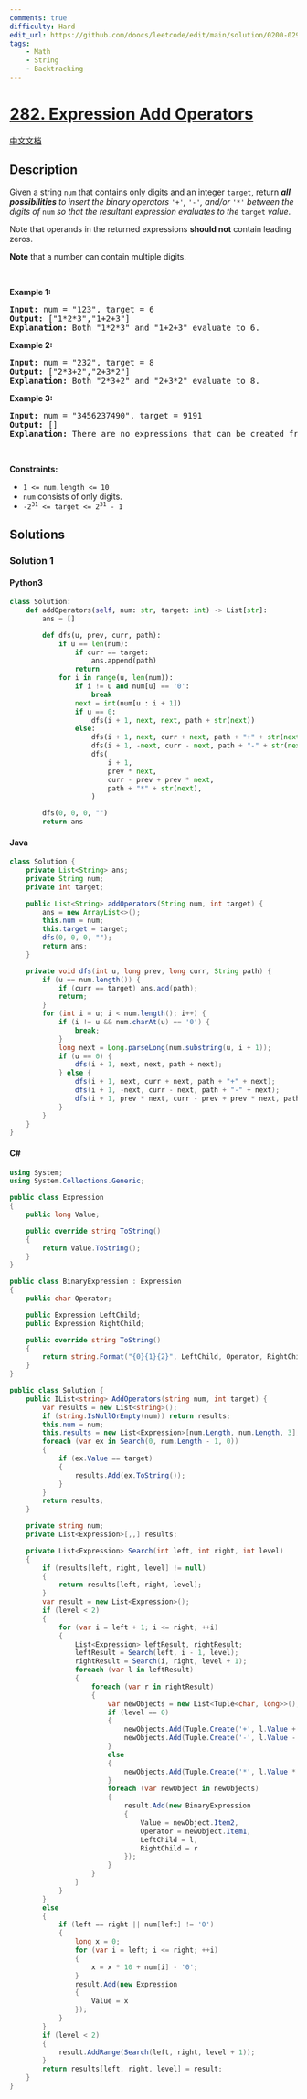 ```yaml
---
comments: true
difficulty: Hard
edit_url: https://github.com/doocs/leetcode/edit/main/solution/0200-0299/0282.Expression%20Add%20Operators/README_EN.md
tags:
    - Math
    - String
    - Backtracking
---
```


<!-- problem:start -->

# [282. Expression Add Operators](https://leetcode.com/problems/expression-add-operators)

[中文文档](/solution/0200-0299/0282.Expression%20Add%20Operators/README.md)

## Description

<!-- description:start -->

<p>Given a string <code>num</code> that contains only digits and an integer <code>target</code>, return <em><strong>all possibilities</strong> to insert the binary operators </em><code>&#39;+&#39;</code><em>, </em><code>&#39;-&#39;</code><em>, and/or </em><code>&#39;*&#39;</code><em> between the digits of </em><code>num</code><em> so that the resultant expression evaluates to the </em><code>target</code><em> value</em>.</p>

<p>Note that operands in the returned expressions <strong>should not</strong> contain leading zeros.</p>

<p><strong>Note</strong> that a number can contain multiple digits.</p>

<p>&nbsp;</p>
<p><strong class="example">Example 1:</strong></p>

<pre>
<strong>Input:</strong> num = &quot;123&quot;, target = 6
<strong>Output:</strong> [&quot;1*2*3&quot;,&quot;1+2+3&quot;]
<strong>Explanation:</strong> Both &quot;1*2*3&quot; and &quot;1+2+3&quot; evaluate to 6.
</pre>

<p><strong class="example">Example 2:</strong></p>

<pre>
<strong>Input:</strong> num = &quot;232&quot;, target = 8
<strong>Output:</strong> [&quot;2*3+2&quot;,&quot;2+3*2&quot;]
<strong>Explanation:</strong> Both &quot;2*3+2&quot; and &quot;2+3*2&quot; evaluate to 8.
</pre>

<p><strong class="example">Example 3:</strong></p>

<pre>
<strong>Input:</strong> num = &quot;3456237490&quot;, target = 9191
<strong>Output:</strong> []
<strong>Explanation:</strong> There are no expressions that can be created from &quot;3456237490&quot; to evaluate to 9191.
</pre>

<p>&nbsp;</p>
<p><strong>Constraints:</strong></p>

<ul>
	<li><code>1 &lt;= num.length &lt;= 10</code></li>
	<li><code>num</code> consists of only digits.</li>
	<li><code>-2<sup>31</sup> &lt;= target &lt;= 2<sup>31</sup> - 1</code></li>
</ul>

<!-- description:end -->

## Solutions

<!-- solution:start -->

### Solution 1

<!-- tabs:start -->

#### Python3

```python
class Solution:
    def addOperators(self, num: str, target: int) -> List[str]:
        ans = []

        def dfs(u, prev, curr, path):
            if u == len(num):
                if curr == target:
                    ans.append(path)
                return
            for i in range(u, len(num)):
                if i != u and num[u] == '0':
                    break
                next = int(num[u : i + 1])
                if u == 0:
                    dfs(i + 1, next, next, path + str(next))
                else:
                    dfs(i + 1, next, curr + next, path + "+" + str(next))
                    dfs(i + 1, -next, curr - next, path + "-" + str(next))
                    dfs(
                        i + 1,
                        prev * next,
                        curr - prev + prev * next,
                        path + "*" + str(next),
                    )

        dfs(0, 0, 0, "")
        return ans
```

#### Java

```java
class Solution {
    private List<String> ans;
    private String num;
    private int target;

    public List<String> addOperators(String num, int target) {
        ans = new ArrayList<>();
        this.num = num;
        this.target = target;
        dfs(0, 0, 0, "");
        return ans;
    }

    private void dfs(int u, long prev, long curr, String path) {
        if (u == num.length()) {
            if (curr == target) ans.add(path);
            return;
        }
        for (int i = u; i < num.length(); i++) {
            if (i != u && num.charAt(u) == '0') {
                break;
            }
            long next = Long.parseLong(num.substring(u, i + 1));
            if (u == 0) {
                dfs(i + 1, next, next, path + next);
            } else {
                dfs(i + 1, next, curr + next, path + "+" + next);
                dfs(i + 1, -next, curr - next, path + "-" + next);
                dfs(i + 1, prev * next, curr - prev + prev * next, path + "*" + next);
            }
        }
    }
}
```

#### C#

```cs
using System;
using System.Collections.Generic;

public class Expression
{
    public long Value;

    public override string ToString()
    {
        return Value.ToString();
    }
}

public class BinaryExpression : Expression
{
    public char Operator;

    public Expression LeftChild;
    public Expression RightChild;

    public override string ToString()
    {
        return string.Format("{0}{1}{2}", LeftChild, Operator, RightChild);
    }
}

public class Solution {
    public IList<string> AddOperators(string num, int target) {
        var results = new List<string>();
        if (string.IsNullOrEmpty(num)) return results;
        this.num = num;
        this.results = new List<Expression>[num.Length, num.Length, 3];
        foreach (var ex in Search(0, num.Length - 1, 0))
        {
            if (ex.Value == target)
            {
                results.Add(ex.ToString());
            }
        }
        return results;
    }

    private string num;
    private List<Expression>[,,] results;

    private List<Expression> Search(int left, int right, int level)
    {
        if (results[left, right, level] != null)
        {
            return results[left, right, level];
        }
        var result = new List<Expression>();
        if (level < 2)
        {
            for (var i = left + 1; i <= right; ++i)
            {
                List<Expression> leftResult, rightResult;
                leftResult = Search(left, i - 1, level);
                rightResult = Search(i, right, level + 1);
                foreach (var l in leftResult)
                {
                    foreach (var r in rightResult)
                    {
                        var newObjects = new List<Tuple<char, long>>();
                        if (level == 0)
                        {
                            newObjects.Add(Tuple.Create('+', l.Value + r.Value));
                            newObjects.Add(Tuple.Create('-', l.Value - r.Value));
                        }
                        else
                        {
                            newObjects.Add(Tuple.Create('*', l.Value * r.Value));
                        }
                        foreach (var newObject in newObjects)
                        {
                            result.Add(new BinaryExpression
                            {
                                Value = newObject.Item2,
                                Operator = newObject.Item1,
                                LeftChild = l,
                                RightChild = r
                            });
                        }
                    }
                }
            }
        }
        else
        {
            if (left == right || num[left] != '0')
            {
                long x = 0;
                for (var i = left; i <= right; ++i)
                {
                    x = x * 10 + num[i] - '0';
                }
                result.Add(new Expression
                {
                    Value = x
                });
            }
        }
        if (level < 2)
        {
            result.AddRange(Search(left, right, level + 1));
        }
        return results[left, right, level] = result;
    }
}
```

<!-- tabs:end -->

<!-- solution:end -->

<!-- problem:end -->
